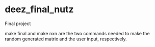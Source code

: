 # deez_final_nutz
Final project 

make final and make nxn are the two commands needed to make the random generated matrix and the user input, respectively.
